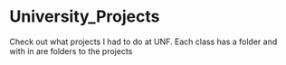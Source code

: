 # University_Projects
Check out what projects I had to do at UNF.
Each class has a folder and with in are folders to the projects
